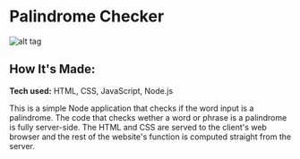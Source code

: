 # Palindrome Checker

![alt tag](https://i.ibb.co/pWrYw9h/palidrome-Git.png)

## How It's Made:

**Tech used:** HTML, CSS, JavaScript, Node.js

This is a simple Node application that checks if the word input is a palindrome. The code that checks wether a word or phrase is a palindrome is fully server-side. The HTML and CSS are served to the client's web browser and the rest of the website's function is computed straight from the server.
